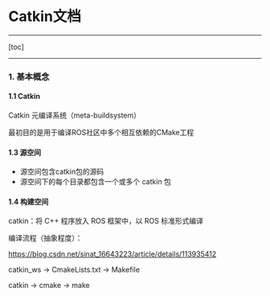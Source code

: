 # Catkin文档

---

[toc]



---

### 1. 基本概念

#### 1.1 Catkin

Catkin   元编译系统（meta-buildsystem）

最初目的是用于编译ROS社区中多个相互依赖的CMake工程

#### 1.3 源空间

+ 源空间包含catkin包的源码
+ 源空间下的每个目录都包含一个或多个 catkin 包

#### 1.4 构建空间



catkin：将 C++ 程序放入 ROS 框架中，以 ROS 标准形式编译



编译流程（抽象程度）：

https://blog.csdn.net/sinat_16643223/article/details/113935412

catkin_ws -> CmakeLists.txt -> Makefile

catkin -> cmake -> make

